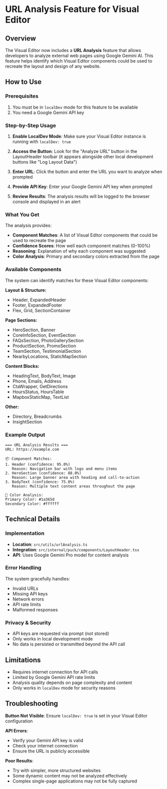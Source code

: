 # URL Analysis Feature for Visual Editor

## Overview

The Visual Editor now includes a **URL Analysis** feature that allows developers to analyze external web pages using Google Gemini AI. This feature helps identify which Visual Editor components could be used to recreate the layout and design of any website.

## How to Use

### Prerequisites

1. You must be in `localDev` mode for this feature to be available
2. You need a Google Gemini API key

### Step-by-Step Usage

1. **Enable LocalDev Mode**: Make sure your Visual Editor instance is running with `localDev: true`

2. **Access the Button**: Look for the "Analyze URL" button in the LayoutHeader toolbar (it appears alongside other local development buttons like "Log Layout Data")

3. **Enter URL**: Click the button and enter the URL you want to analyze when prompted

4. **Provide API Key**: Enter your Google Gemini API key when prompted

5. **Review Results**: The analysis results will be logged to the browser console and displayed in an alert

### What You Get

The analysis provides:

- **Component Matches**: A list of Visual Editor components that could be used to recreate the page
- **Confidence Scores**: How well each component matches (0-100%)
- **Reasoning**: Explanation of why each component was suggested
- **Color Analysis**: Primary and secondary colors extracted from the page

### Available Components

The system can identify matches for these Visual Editor components:

**Layout & Structure:**

- Header, ExpandedHeader
- Footer, ExpandedFooter
- Flex, Grid, SectionContainer

**Page Sections:**

- HeroSection, Banner
- CoreInfoSection, EventSection
- FAQsSection, PhotoGallerySection
- ProductSection, PromoSection
- TeamSection, TestimonialSection
- NearbyLocations, StaticMapSection

**Content Blocks:**

- HeadingText, BodyText, Image
- Phone, Emails, Address
- CtaWrapper, GetDirections
- HoursStatus, HoursTable
- MapboxStaticMap, TextList

**Other:**

- Directory, Breadcrumbs
- InsightSection

### Example Output

```
=== URL Analysis Results ===
URL: https://example.com

📦 Component Matches:
1. Header (confidence: 95.0%)
   Reason: Navigation bar with logo and menu items
2. HeroSection (confidence: 88.0%)
   Reason: Large banner area with heading and call-to-action
3. BodyText (confidence: 75.0%)
   Reason: Multiple text content areas throughout the page

🎨 Color Analysis:
Primary Color: #1a365d
Secondary Color: #ffffff
```

## Technical Details

### Implementation

- **Location**: `src/utils/urlAnalysis.ts`
- **Integration**: `src/internal/puck/components/LayoutHeader.tsx`
- **API**: Uses Google Gemini Pro model for content analysis

### Error Handling

The system gracefully handles:

- Invalid URLs
- Missing API keys
- Network errors
- API rate limits
- Malformed responses

### Privacy & Security

- API keys are requested via prompt (not stored)
- Only works in local development mode
- No data is persisted or transmitted beyond the API call

## Limitations

- Requires internet connection for API calls
- Limited by Google Gemini API rate limits
- Analysis quality depends on page complexity and content
- Only works in `localDev` mode for security reasons

## Troubleshooting

**Button Not Visible**: Ensure `localDev: true` is set in your Visual Editor configuration

**API Errors**:

- Verify your Gemini API key is valid
- Check your internet connection
- Ensure the URL is publicly accessible

**Poor Results**:

- Try with simpler, more structured websites
- Some dynamic content may not be analyzed effectively
- Complex single-page applications may not be fully captured
